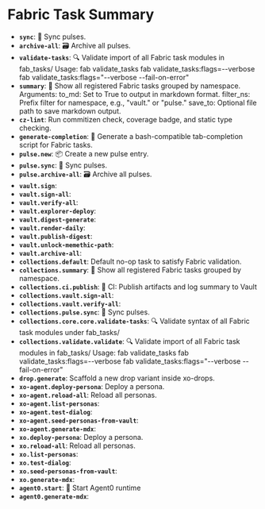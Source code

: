 # Fabric Task Summary

- **`sync`**: 🔄 Sync pulses.
- **`archive-all`**: 🗃️ Archive all pulses.
- **`validate-tasks`**: 🔍 Validate import of all Fabric task modules in fab_tasks/
    Usage:
        fab validate_tasks
        fab validate_tasks:flags=--verbose
        fab validate_tasks:flags="--verbose --fail-on-error"
- **`summary`**: 📄 Show all registered Fabric tasks grouped by namespace.
    Arguments:
        to_md: Set to True to output in markdown format.
        filter_ns: Prefix filter for namespace, e.g., "vault." or "pulse."
        save_to: Optional file path to save markdown output.
- **`cz-lint`**: Run commitizen check, coverage badge, and static type checking.
- **`generate-completion`**: 🐚 Generate a bash-compatible tab-completion script for Fabric tasks.
- **`pulse.new`**: 📦 Create a new pulse entry.
- **`pulse.sync`**: 🔄 Sync pulses.
- **`pulse.archive-all`**: 🗃️ Archive all pulses.
- **`vault.sign`**: 
- **`vault.sign-all`**: 
- **`vault.verify-all`**: 
- **`vault.explorer-deploy`**: 
- **`vault.digest-generate`**: 
- **`vault.render-daily`**: 
- **`vault.publish-digest`**: 
- **`vault.unlock-memethic-path`**: 
- **`vault.archive-all`**: 
- **`collections.default`**: Default no-op task to satisfy Fabric validation.
- **`collections.summary`**: 📄 Show all registered Fabric tasks grouped by namespace.
- **`collections.ci.publish`**: 🚀 CI: Publish artifacts and log summary to Vault
- **`collections.vault.sign-all`**: 
- **`collections.vault.verify-all`**: 
- **`collections.pulse.sync`**: 🔄 Sync pulses.
- **`collections.core.core.validate-tasks`**: 🔍 Validate syntax of all Fabric task modules under fab_tasks/
- **`collections.validate.validate`**: 🔍 Validate import of all Fabric task modules in fab_tasks/
    Usage:
        fab validate_tasks
        fab validate_tasks:flags=--verbose
        fab validate_tasks:flags="--verbose --fail-on-error"
- **`drop.generate`**: Scaffold a new drop variant inside xo-drops.
- **`xo-agent.deploy-persona`**: Deploy a persona.
- **`xo-agent.reload-all`**: Reload all personas.
- **`xo-agent.list-personas`**: 
- **`xo-agent.test-dialog`**: 
- **`xo-agent.seed-personas-from-vault`**: 
- **`xo-agent.generate-mdx`**: 
- **`xo.deploy-persona`**: Deploy a persona.
- **`xo.reload-all`**: Reload all personas.
- **`xo.list-personas`**: 
- **`xo.test-dialog`**: 
- **`xo.seed-personas-from-vault`**: 
- **`xo.generate-mdx`**: 
- **`agent0.start`**: 🧠 Start Agent0 runtime
- **`agent0.generate-mdx`**: 